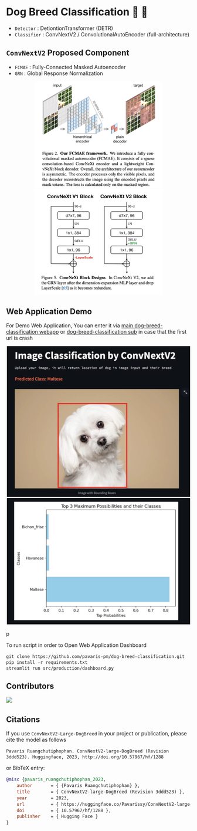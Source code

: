 # Dog Breed Classification 🐶 🥇
- `Detector` : DetiontionTransformer (DETR)
- `Classifier` : ConvNextV2 / ConvolutionalAutoEncoder (full-architecture)

## `ConvNextV2` Proposed Component
- `FCMAE` : Fully-Connected Masked Autoencoder
-  `GRN` : Global Response Normalization
  
<p align='center'>
<img align='auto' src="src/production/web_image/masked_autoencoder.png" width="350" alt="Masked Autoencoder">
	
<img align='auto' src="src/production/web_image/convnext_block.png" width="350" alt="ConvNext Block">
</p>

## Web Application Demo
For Demo Web Application, You can enter it via 
[main dog-breed-classification webapp](https://oppai-dog-breed-classification-webapp-for-deployment.streamlit.app/) or [dog-breed-classification sub](https://oppai-dog-breed-classification.streamlit.app/) in case that the first url is crash

<p align='center'>
<img src="src/production/web_image/sample_prediction.png" width="500" alt="Sample Prediction">
<img src="src/production/web_image/prob_distribution.png" width="500" alt="Probability Distribution">
</p>p


To run script in order to Open Web Application Dashboard
```
git clone https://github.com/pavaris-pm/dog-breed-classification.git
pip install -r requirements.txt
streamlit run src/production/dashboard.py
```
## Contributors
<a href="https://github.com/pavaris-pm/dog-breed-classification-webapp/graphs/contributors">
  <img src="https://contrib.rocks/image?repo=pavaris-pm/dog-breed-classification-webapp" />
</a>


## Citations

If you use `ConvNextV2-Large-DogBreed` in your project or publication, please cite the model as follows

```
Pavaris Ruangchutiphophan. ConvNextV2-large-DogBreed (Revision 3ddd523). Huggingface, 2023, http://doi.org/10.57967/hf/1288 
```

or BibTeX entry:

```bib
@misc {pavaris_ruangchutiphophan_2023,
	author       = { {Pavaris Ruangchutiphophan} },
	title        = { ConvNextV2-large-DogBreed (Revision 3ddd523) },
	year         = 2023,
	url          = { https://huggingface.co/Pavarissy/ConvNextV2-large-DogBreed },
	doi          = { 10.57967/hf/1288 },
	publisher    = { Hugging Face }
}
```
